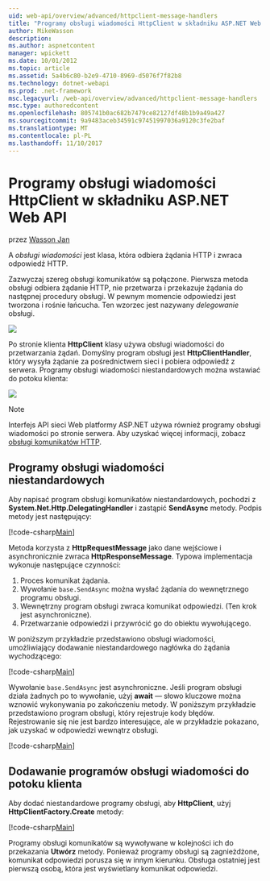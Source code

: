 ```yaml
---
uid: web-api/overview/advanced/httpclient-message-handlers
title: "Programy obsługi wiadomości HttpClient w składniku ASP.NET Web API | Dokumentacja firmy Microsoft"
author: MikeWasson
description: 
ms.author: aspnetcontent
manager: wpickett
ms.date: 10/01/2012
ms.topic: article
ms.assetid: 5a4b6c80-b2e9-4710-8969-d5076f7f82b8
ms.technology: dotnet-webapi
ms.prod: .net-framework
msc.legacyurl: /web-api/overview/advanced/httpclient-message-handlers
msc.type: authoredcontent
ms.openlocfilehash: 805741b0ac682b7479ce82127df48b1b9a49a427
ms.sourcegitcommit: 9a9483aceb34591c97451997036a9120c3fe2baf
ms.translationtype: MT
ms.contentlocale: pl-PL
ms.lasthandoff: 11/10/2017
---
```

<a name="httpclient-message-handlers-in-aspnet-web-api"></a>Programy obsługi wiadomości HttpClient w składniku ASP.NET Web API
====================
przez [Wasson Jan](https://github.com/MikeWasson)

A *obsługi wiadomości* jest klasa, która odbiera żądania HTTP i zwraca odpowiedź HTTP.

Zazwyczaj szereg obsługi komunikatów są połączone. Pierwsza metoda obsługi odbiera żądanie HTTP, nie przetwarza i przekazuje żądania do następnej procedury obsługi. W pewnym momencie odpowiedzi jest tworzona i rośnie łańcucha. Ten wzorzec jest nazywany *delegowanie* obsługi.

![](httpclient-message-handlers/_static/image1.png)

Po stronie klienta **HttpClient** klasy używa obsługi wiadomości do przetwarzania żądań. Domyślny program obsługi jest **HttpClientHandler**, który wysyła żądanie za pośrednictwem sieci i pobiera odpowiedź z serwera. Programy obsługi wiadomości niestandardowych można wstawiać do potoku klienta:

![](httpclient-message-handlers/_static/image2.png)

> [!NOTE]
> Interfejs API sieci Web platformy ASP.NET używa również programy obsługi wiadomości po stronie serwera. Aby uzyskać więcej informacji, zobacz [obsługi komunikatów HTTP](http-message-handlers.md).


## <a name="custom-message-handlers"></a>Programy obsługi wiadomości niestandardowych

Aby napisać program obsługi komunikatów niestandardowych, pochodzi z **System.Net.Http.DelegatingHandler** i zastąpić **SendAsync** metody. Podpis metody jest następujący:

[!code-csharp[Main](httpclient-message-handlers/samples/sample1.cs)]

Metoda korzysta z **HttpRequestMessage** jako dane wejściowe i asynchronicznie zwraca **HttpResponseMessage**. Typowa implementacja wykonuje następujące czynności:

1. Proces komunikat żądania.
2. Wywołanie `base.SendAsync` można wysłać żądania do wewnętrznego programu obsługi.
3. Wewnętrzny program obsługi zwraca komunikat odpowiedzi. (Ten krok jest asynchroniczne).
4. Przetwarzanie odpowiedzi i przywrócić go do obiektu wywołującego.

W poniższym przykładzie przedstawiono obsługi wiadomości, umożliwiający dodawanie niestandardowego nagłówka do żądania wychodzącego:

[!code-csharp[Main](httpclient-message-handlers/samples/sample2.cs)]

Wywołanie `base.SendAsync` jest asynchroniczne. Jeśli program obsługi działa żadnych po to wywołanie, użyj **await** — słowo kluczowe można wznowić wykonywania po zakończeniu metody. W poniższym przykładzie przedstawiono program obsługi, który rejestruje kody błędów. Rejestrowanie się nie jest bardzo interesujące, ale w przykładzie pokazano, jak uzyskać w odpowiedzi wewnątrz obsługi.

[!code-csharp[Main](httpclient-message-handlers/samples/sample3.cs?highlight=10,13)]

## <a name="adding-message-handlers-to-the-client-pipeline"></a>Dodawanie programów obsługi wiadomości do potoku klienta

Aby dodać niestandardowe programy obsługi, aby **HttpClient**, użyj **HttpClientFactory.Create** metody:

[!code-csharp[Main](httpclient-message-handlers/samples/sample4.cs)]

Programy obsługi komunikatów są wywoływane w kolejności ich do przekazania **Utwórz** metody. Ponieważ programy obsługi są zagnieżdżone, komunikat odpowiedzi porusza się w innym kierunku. Obsługa ostatniej jest pierwszą osobą, która jest wyświetlany komunikat odpowiedzi.

